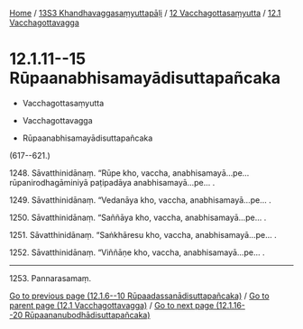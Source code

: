 
[Home](/) / [13S3 Khandhavaggasaṃyuttapāḷi](../../../13S3.md) / [12 Vacchagottasaṃyutta](../../12.md) / [12.1 Vacchagottavagga](../12.1.md)

# 12.1.11--15 Rūpaanabhisamayādisuttapañcaka

* Vacchagottasaṃyutta

* Vacchagottavagga

* Rūpaanabhisamayādisuttapañcaka

(617--621.)

1248\. Sāvatthinidānaṃ. “Rūpe kho, vaccha, anabhisamayā…pe…  rūpanirodhagāminiyā paṭipadāya anabhisamayā…pe… .

1249\. Sāvatthinidānaṃ. “Vedanāya kho, vaccha, anabhisamayā…pe… .

1250\. Sāvatthinidānaṃ. “Saññāya kho, vaccha, anabhisamayā…pe… .

1251\. Sāvatthinidānaṃ. “Saṅkhāresu kho, vaccha, anabhisamayā…pe… .

1252\. Sāvatthinidānaṃ. “Viññāṇe kho, vaccha, anabhisamayā…pe… .

---

1253\. Pannarasamaṃ.



[Go to previous page (12.1.6--10 Rūpaadassanādisuttapañcaka)](12.1.6--10.md) / [Go to parent page (12.1 Vacchagottavagga)](../12.1.md) / [Go to next page (12.1.16--20 Rūpaananubodhādisuttapañcaka)](12.1.16--20.md)


